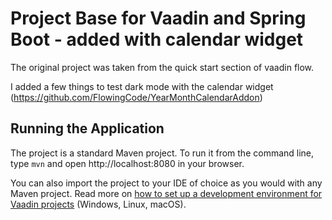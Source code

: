 # Project Base for Vaadin and Spring Boot - added with calendar widget

The original project was taken from the quick start section of vaadin flow. 

I added a few things to test dark mode with the calendar widget (https://github.com/FlowingCode/YearMonthCalendarAddon)


## Running the Application
The project is a standard Maven project. To run it from the command line, type `mvn` and open http://localhost:8080 in your browser.

You can also import the project to your IDE of choice as you would with any
Maven project. Read more on [how to set up a development environment for
Vaadin projects](https://vaadin.com/docs/latest/guide/install) (Windows, Linux, macOS).

 